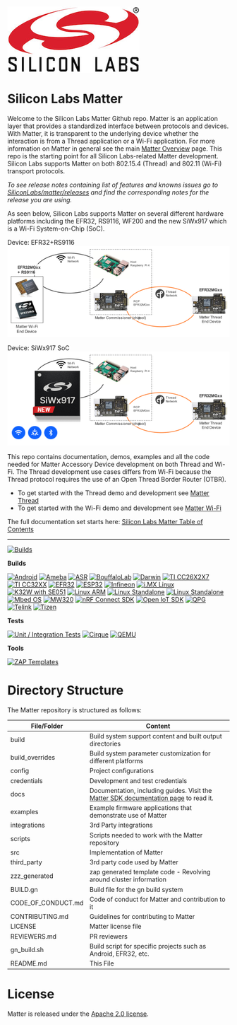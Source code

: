[![Silicon Labs](./docs/silabs/images/silabs-logo.jpg)](https://www.silabs.com)

# Silicon Labs Matter

Welcome to the Silicon Labs Matter Github repo. Matter is an application layer
that provides a standardized interface between protocols and devices. With
Matter, it is transparent to the underlying device whether the interaction is
from a Thread application or a Wi-Fi application. For more information on Matter
in general see the main
[Matter Overview](https://www.silabs.com/wireless/matter) page. This repo is the
starting point for all Silicon Labs-related Matter development. Silicon Labs
supports Matter on both 802.15.4 (Thread) and 802.11 (Wi-Fi) transport
protocols.

_To see release notes containing list of features and knowns issues go to
[SiliconLabs/matter/releases](https://github.com/SiliconLabs/matter/releases)
and find the corresponding notes for the release you are using._

As seen below, Silicon Labs supports Matter on several different hardware platforms including the EFR32, RS9116, WF200 and the new SiWx917 which is a Wi-Fi System-on-Chip (SoC).

Device: EFR32+RS9116
![Silicon Labs](./docs/silabs/images/silicon_labs_matter.png)

Device: SiWx917 SoC
![Silicon Labs - SiWx917 soc](./docs/silabs/images/silicon_labs_matter_SiWx917.png)

This repo contains documentation, demos, examples and all the code needed for Matter Accessory Device development on both Thread and Wi-Fi. The Thread development use cases differs from Wi-Fi because the Thread protocol requires the use of an Open Thread Border Router (OTBR).  

-   To get started with the Thread demo and development see
    [Matter Thread](./docs/silabs/thread/DEMO_OVERVIEW.md)
-   To get started with the Wi-Fi demo and development see
    [Matter Wi-Fi](./docs/silabs/wifi/DEMO_OVERVIEW.md)

The full documentation set starts here:
[Silicon Labs Matter Table of Contents](./docs/silabs/README.md)

---

[![Builds](https://github.com/project-chip/connectedhomeip/workflows/Builds/badge.svg)](https://github.com/project-chip/connectedhomeip/actions/workflows/build.yaml)

**Builds**

[![Android](https://github.com/project-chip/connectedhomeip/workflows/Android/badge.svg)](https://github.com/project-chip/connectedhomeip/actions/workflows/android.yaml)
[![Ameba](https://github.com/project-chip/connectedhomeip/workflows/Build%20example%20-%20Ameba/badge.svg)](https://github.com/project-chip/connectedhomeip/actions/workflows/examples-ameba.yaml)
[![ASR](https://github.com/project-chip/connectedhomeip/workflows/Build%20example%20-%20ASR/badge.svg)](https://github.com/project-chip/connectedhomeip/actions/workflows/examples-asr.yaml)
[![BouffaloLab](https://github.com/project-chip/connectedhomeip/workflows/Build%20example%20-%20BouffaloLab/badge.svg)](https://github.com/project-chip/connectedhomeip/actions/workflows/examples-bouffalolab.yaml)
[![Darwin](https://github.com/project-chip/connectedhomeip/workflows/Darwin/badge.svg)](https://github.com/project-chip/connectedhomeip/blob/master/.github/workflows/darwin.yaml)
[![TI CC26X2X7](https://github.com/project-chip/connectedhomeip/workflows/Build%20example%20-%20TI%20CC26X2X7/badge.svg)](https://github.com/project-chip/connectedhomeip/actions/workflows/examples-cc13x2x7_26x2x7.yaml)
[![TI CC32XX](https://github.com/project-chip/connectedhomeip/workflows/Build%20example%20-%20TI%20CC32XX/badge.svg)](https://github.com/project-chip/connectedhomeip/actions/workflows/examples-cc32xx.yaml)
[![EFR32](https://github.com/project-chip/connectedhomeip/workflows/Build%20example%20-%20EFR32/badge.svg)](https://github.com/project-chip/connectedhomeip/actions/workflows/examples-efr32.yaml)
[![ESP32](https://github.com/project-chip/connectedhomeip/workflows/Build%20example%20-%20ESP32/badge.svg)](https://github.com/project-chip/connectedhomeip/actions/workflows/examples-esp32.yaml)
[![Infineon](https://github.com/project-chip/connectedhomeip/actions/workflows/examples-infineon.yaml/badge.svg)](https://github.com/project-chip/connectedhomeip/actions/workflows/examples-infineon.yaml)
[![i.MX Linux](https://github.com/project-chip/connectedhomeip/workflows/Build%20example%20-%20i.MX%20Linux/badge.svg)](https://github.com/project-chip/connectedhomeip/actions/workflows/examples-linux-imx.yaml)
[![K32W with SE051](https://github.com/project-chip/connectedhomeip/workflows/Build%20example%20-%20K32W%20with%20SE051/badge.svg)](https://github.com/project-chip/connectedhomeip/actions/workflows/examples-k32w.yaml)
[![Linux ARM](https://github.com/project-chip/connectedhomeip/workflows/Build%20example%20-%20Linux%20ARM/badge.svg)](https://github.com/project-chip/connectedhomeip/actions/workflows/examples-linux-arm.yaml)
[![Linux Standalone](https://github.com/project-chip/connectedhomeip/workflows/Build%20example%20-%20Linux%20Standalone/badge.svg)](https://github.com/project-chip/connectedhomeip/actions/workflows/examples-linux-standalone.yaml)
[![Linux Standalone](https://github.com/project-chip/connectedhomeip/workflows/Build%20example%20-%20Linux%20Standalone/badge.svg)](https://github.com/project-chip/connectedhomeip/actions/workflows/examples-linux-standalone.yaml)
[![Mbed OS](https://github.com/project-chip/connectedhomeip/workflows/Build%20example%20-%20Mbed%20OS/badge.svg)](https://github.com/project-chip/connectedhomeip/actions/workflows/examples-mbed.yaml)
[![MW320](https://github.com/project-chip/connectedhomeip/workflows/Build%20example%20-%20MW320/badge.svg)](https://github.com/project-chip/connectedhomeip/actions/workflows/examples-mw320.yaml)
[![nRF Connect SDK](https://github.com/project-chip/connectedhomeip/workflows/Build%20example%20-%20nRF%20Connect%20SDK/badge.svg)](https://github.com/project-chip/connectedhomeip/actions/workflows/examples-nrfconnect.yaml)
[![Open IoT SDK](https://github.com/project-chip/connectedhomeip/workflows/Build%20example%20-%20Open%20IoT%20SDK/badge.svg)](https://github.com/project-chip/connectedhomeip/actions/workflows/examples-openiotsdk.yaml)
[![QPG](https://github.com/project-chip/connectedhomeip/workflows/Build%20example%20-%20QPG/badge.svg)](https://github.com/project-chip/connectedhomeip/actions/workflows/examples-qpg.yaml)
[![Telink](https://github.com/project-chip/connectedhomeip/workflows/Build%20example%20-%20Telink/badge.svg)](https://github.com/project-chip/connectedhomeip/actions/workflows/examples-telink.yaml)
[![Tizen](https://github.com/project-chip/connectedhomeip/workflows/Build%20example%20-%20Tizen/badge.svg)](https://github.com/project-chip/connectedhomeip/actions/workflows/examples-tizen.yaml)

**Tests**

[![Unit / Integration Tests](https://github.com/project-chip/connectedhomeip/workflows/Unit%20/%20Integration%20Tests/badge.svg)](https://github.com/project-chip/connectedhomeip/actions/workflows/unit_integration_test.yaml)
[![Cirque](https://github.com/project-chip/connectedhomeip/workflows/Cirque/badge.svg)](https://github.com/project-chip/connectedhomeip/actions/workflows/cirque.yaml)
[![QEMU](https://github.com/project-chip/connectedhomeip/workflows/QEMU/badge.svg)](https://github.com/project-chip/connectedhomeip/actions/workflows/qemu.yaml)

**Tools**

[![ZAP Templates](https://github.com/project-chip/connectedhomeip/workflows/ZAP/badge.svg)](https://github.com/project-chip/connectedhomeip/actions/workflows/zap_templates.yaml)

# Directory Structure

The Matter repository is structured as follows:

| File/Folder        | Content                                                                                                                                               |
| ------------------ | ----------------------------------------------------------------------------------------------------------------------------------------------------- |
| build              | Build system support content and built output directories                                                                                             |
| build_overrides    | Build system parameter customization for different platforms                                                                                          |
| config             | Project configurations                                                                                                                                |
| credentials        | Development and test credentials                                                                                                                      |
| docs               | Documentation, including guides. Visit the [Matter SDK documentation page](https://project-chip.github.io/connectedhomeip-doc/index.html) to read it. |
| examples           | Example firmware applications that demonstrate use of Matter                                                                                          |
| integrations       | 3rd Party integrations                                                                                                                                |
| scripts            | Scripts needed to work with the Matter repository                                                                                                     |
| src                | Implementation of Matter                                                                                                                              |
| third_party        | 3rd party code used by Matter                                                                                                                         |
| zzz_generated      | zap generated template code - Revolving around cluster information                                                                                    |
| BUILD.gn           | Build file for the gn build system                                                                                                                    |
| CODE_OF_CONDUCT.md | Code of conduct for Matter and contribution to it                                                                                                     |
| CONTRIBUTING.md    | Guidelines for contributing to Matter                                                                                                                 |
| LICENSE            | Matter license file                                                                                                                                   |
| REVIEWERS.md       | PR reviewers                                                                                                                                          |
| gn_build.sh        | Build script for specific projects such as Android, EFR32, etc.                                                                                       |
| README.md          | This File                                                                                                                                             |

# License

Matter is released under the [Apache 2.0 license](./LICENSE).
